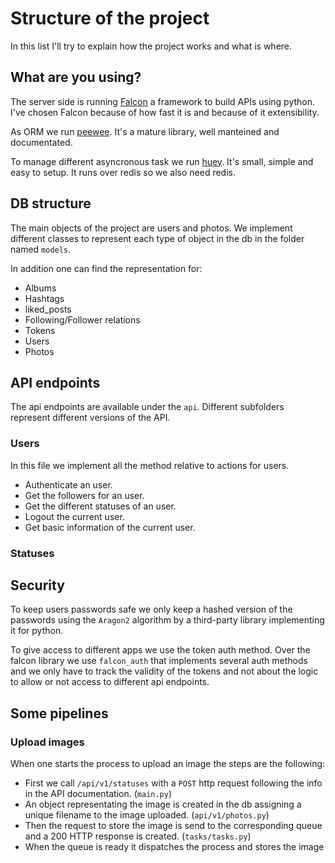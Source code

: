 # Structure of the project

In this list I'll try to explain how the project works and what is where.

## What are you using?

The server side is running [Falcon](http://falconframework.org/) a framework to
build APIs using python. I've chosen Falcon because of how fast it is and because
of it extensibility.

As ORM we run [peewee](http://docs.peewee-orm.com/en/latest/). It's a mature
library, well manteined and documentated.

To manage different asyncronous task we run [huey](https://github.com/coleifer/huey).
It's small, simple and easy to setup. It runs over redis so we also need redis.


## DB structure

The main objects of the project are users and photos. We implement different
classes to represent each type of object in the db in the folder named `models`.

In addition one can find the representation for:

- Albums
- Hashtags
- liked_posts
- Following/Follower relations
- Tokens
- Users
- Photos

## API endpoints

The api endpoints are available under the `api`. Different subfolders represent
different versions of the API.

### Users

In this file we implement all the method relative to actions for users.

- Authenticate an user.
- Get the followers for an user.
- Get the different statuses of an user.
- Logout the current user.
- Get basic information of the current user.

### Statuses

## Security

To keep users passwords safe we only keep a hashed version of the passwords
using the `Aragon2` algorithm by a third-party library implementing it for
python.

To give access to different apps we use the token auth method. Over the falcon
library we use `falcon_auth` that implements several auth methods and we only
have to track the validity of the tokens and not about the logic to allow or not
access to different api endpoints.

## Some pipelines

### Upload images

When one starts the process to upload an image the steps are the following:

- First we call `/api/v1/statuses` with a `POST` http request following the info
in the API documentation. (`main.py`)
- An object representating the image is created in the db assigning a unique filename to the image uploaded. (`api/v1/photos.py`)
- Then the request to store the image is send to the corresponding queue and
a 200 HTTP response is created. (`tasks/tasks.py`)
- When the queue is ready it dispatches the process and stores the image

